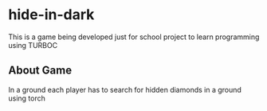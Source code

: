 # hide-in-dark
This is a game being developed just for school project to learn programming using TURBOC
## About Game
In a ground each player has to search for hidden diamonds in a ground using torch  
